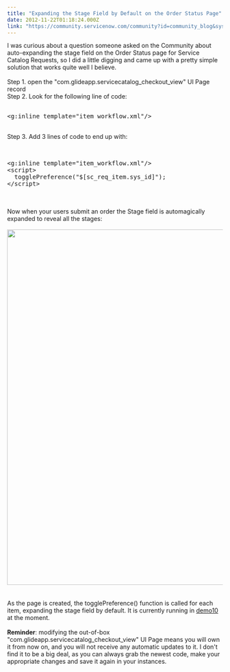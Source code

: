 ```yaml
---
title: "Expanding the Stage Field by Default on the Order Status Page"
date: 2012-11-22T01:18:24.000Z
link: "https://community.servicenow.com/community?id=community_blog&sys_id=fd2d66e5dbd0dbc01dcaf3231f961986"
---
```

<p>I was curious about a question someone asked on the Community about auto-expanding the stage field on the Order Status page for Service Catalog Requests, so I did a little digging and came up with a pretty simple solution that works quite well I believe.<br /><br />Step 1. open the "com.glideapp.servicecatalog_checkout_view" UI Page record<br />Step 2. Look for the following line of code: <pre __default_attr="plain" __jive_macro_name="code" class="jive_text_macro jive_macro_code"><br />&lt;g:inline template="item_workflow.xml"/&gt;</pre><br />Step 3. Add 3 lines of code to end up with:<!--break--><br /><pre __default_attr="plain" __jive_macro_name="code" class="jive_text_macro jive_macro_code"><br /><br />&lt;g:inline template="item_workflow.xml"/&gt;<br />&lt;script&gt;<br />  togglePreference("$[sc_req_item.sys_id]");<br />&lt;/script&gt;<br /></pre><br /><br />Now when your users submit an order the Stage field is automagically expanded to reveal all the stages:<br /><br /><img  alt="" class="jive-image" src="8e786502db901744e9737a9e0f961998.iix" style="width: 831px; height: auto;" /><br /><br /><br />As the page is created, the togglePreference() function is called for each item, expanding the stage field by default. It is currently running in <a title="emo10.service-now.com/" href="https://demo10.service-now.com/">demo10</a> at the moment.<br /><br /><strong>Reminder</strong>: modifying the out-of-box "com.glideapp.servicecatalog_checkout_view" UI Page means you will own it from now on, and you will not receive any automatic updates to it. I don't find it to be a big deal, as you can always grab the newest code, make your appropriate changes and save it again in your instances.</p>